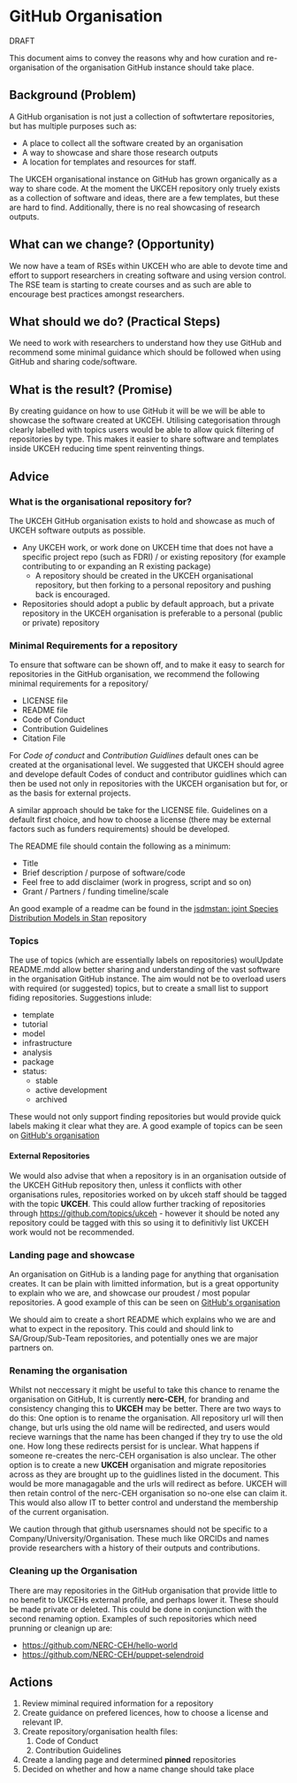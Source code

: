 # GitHub Organisation

DRAFT

This document aims to convey the reasons why and how curation and re-organisation of the organisation GitHub instance should take place.

## Background (Problem)

A GitHub organisation is not just a collection of softwtertare repositories, but has multiple purposes such as:
- A place to collect all the software created by an organisation
- A way to showcase and share those research outputs
- A location for templates and resources for staff.

The UKCEH organisational instance on GitHub has grown organically as a way to share code. At the moment the UKCEH repository only truely exists as a collection of software and ideas, there are a few templates, but these are hard to find. Additionally, there is no real showcasing of research outputs.

## What can we change? (Opportunity)

We now have a team of RSEs within UKCEH who are able to devote time and effort to support researchers in creating software and using version control.  The RSE team is starting to create courses and as such are able to encourage best practices amongst researchers.

## What should we do? (Practical Steps)

We need to work with researchers to understand how they use GitHub and recommend some minimal guidance which should be followed when using GitHub and sharing code/software. 

## What is the result? (Promise)

By creating guidance on how to use GitHub it will be we will be able to showcase the software created at UKCEH.  Utilising categorisation through clearly labelled with topics users would be able to allow quick filtering of repositories by type. This makes it easier to share software and templates inside UKCEH reducing time spent reinventing things.  


## Advice

### What is the organisational repository for?

The UKCEH GitHub organisation exists to hold and showcase as much of UKCEH software outputs as possible.

- Any UKCEH work, or work done on UKCEH time that does not have a specific project repo (such as FDRI) / or existing repository (for example contributing to or expanding an R existing package)
  - A repository should be created in the UKCEH organisational repository, but then forking to a personal repository and pushing back is encouraged.
- Repositories should adopt a public by default approach, but a private repository in the UKCEH organisation is preferable to a personal (public or private) repository

### Minimal Requirements for a repository

To ensure that software can be shown off, and to make it easy to search for repositories in the GitHub organisation, we recommend the following minimal requirements for a repository/

- LICENSE file
- README file
- Code of Conduct
- Contribution Guidelines
- Citation File

For *Code of conduct* and *Contribution Guidlines* default ones can be created at the organisational level.  We suggested that UKCEH should agree and develope default Codes of conduct and contributor guidlines which can then be used not only in repositories with the UKCEH organisation but for, or as the basis for external projects.

A similar approach should be take for the LICENSE file.  Guidelines on a default first choice, and how to choose a license (there may be external factors such as funders requirements) should be developed.

The README file should contain the following as a minimum:

- Title
- Brief description / purpose of software/code
- Feel free to add disclaimer (work in progress, script and so on)
- Grant / Partners / funding timeline/scale

An good example of a readme can be found in the [jsdmstan: joint Species Distribution Models in Stan](https://github.com/NERC-CEH/jsdmstan) repository


### Topics

The use of topics (which are essentially labels on repositories) woulUpdate README.mdd allow better sharing and understanding of the vast software in the organisation GitHub instance.   The aim would not be to overload users with required (or suggested) topics, but to create a small list to support fiding repositories.  Suggestions inlude:

- template
- tutorial
- model
- infrastructure
- analysis
- package
- status:
  - stable
  - active development
  - archived

These would not only support finding repositories but would provide quick labels making it clear what they are. A good example of topics can be seen on [GitHub's organisation](https://github.com/github)

#### External Repositories

We would also advise that when a repository is in an organisation outside of the UKCEH GitHub repository then, unless it conflicts with other organisations rules, repositories worked on by ukceh staff should be tagged with the topic **UKCEH**. This could allow further tracking of repositories through https://github.com/topics/ukceh - however it should be noted any repository could be tagged with this so using it to definitivly list UKCEH work would not be recommended.

### Landing page and showcase

An organisation on GitHub is a landing page for anything that organisation creates.  It can be plain with limitted information, but is a great opportunity to explain who we are, and showcase our proudest / most popular repositories. A good example of this can be seen on [GitHub's organisation](https://github.com/github)   

We should aim to create a short README which explains who we are and what to expect in the repository.  This could and should link to SA/Group/Sub-Team repositories, and potentially ones we are major partners on.

### Renaming the organisation

Whilst not neccessary it might be useful to take this chance to rename the organisation on GitHub,  It is currently **nerc-CEH**, for branding and consistency changing this to **UKCEH** may be better.  There are two ways to do this: One option is to rename the organisation.  All repository url will then change, but urls using the old name will be redirected, and users would recieve warnings that the name has been changed if they try to use the old one.  How long these redirects persist for is unclear.  What happens if someone re-creates the nerc-CEH organisation is also unclear.  The other option is to create a new **UKCEH** organisation and migrate repositories across as they are brought up to the guidlines listed in the document. This would be more managagable and the urls will redirect as before.  UKCEH will then retain control of the nerc-CEH organisation so no-one else can claim it. This would also allow IT to better control and understand the membership of the current organisation.

We caution through that github usersnames should not be specific to a Company/University/Organisation.  These much like ORCIDs and names provide researchers with a history of their outputs and contributions.

### Cleaning up the Organisation

There are may repositories in the GitHub organisation that provide little to no benefit to UKCEHs external profile, and perhaps lower it.  These should be made private or deleted.  This could be done in conjunction with the second renaming option. Examples of such repositories which need prunning or cleanign up are:
 - https://github.com/NERC-CEH/hello-world 
 - https://github.com/NERC-CEH/puppet-selendroid 

## Actions

1. Review miminal required information for a repository
2. Create guidance on prefered licences, how to choose a license and relevant IP.
3. Create repository/organisation health files:
   1. Code of Conduct
   2. Contribution Guidelines
3. Create a landing page and determined **pinned** repositories
4. Decided on whether and how a name change should take place

